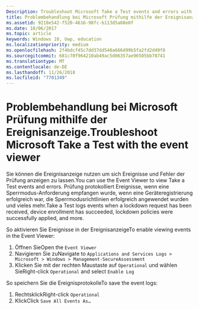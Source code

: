 ```yaml
---
Description: Troubleshoot Microsoft Take a Test events and errors with the event viewer.
title: Problembehandlung bei Microsoft Prüfung mithilfe der Ereignisanzeige.
ms.assetid: 9218e542-f520-4616-98fc-b113d5a08e0f
ms.date: 10/06/2017
ms.topic: article
keywords: Windows 10, Uwp, education
ms.localizationpriority: medium
ms.openlocfilehash: 2f4bdcf45c7dd37dd540a666d99b5fa2fd2d49f8
ms.sourcegitcommit: 681c70f964210ab49ac5d06357ae96505bb78741
ms.translationtype: MT
ms.contentlocale: de-DE
ms.lasthandoff: 11/26/2018
ms.locfileid: "7701349"
---
```

# <a name="troubleshoot-microsoft-take-a-test-with-the-event-viewer"></a><span data-ttu-id="511c5-103">Problembehandlung bei Microsoft Prüfung mithilfe der Ereignisanzeige.</span><span class="sxs-lookup"><span data-stu-id="511c5-103">Troubleshoot Microsoft Take a Test with the event viewer</span></span>

<span data-ttu-id="511c5-104">Sie können die Ereignisanzeige nutzen um sich Ereignisse und Fehler der Prüfung anzeigen zu lassen.</span><span class="sxs-lookup"><span data-stu-id="511c5-104">You can use the Event Viewer to view Take a Test events and errors.</span></span> <span data-ttu-id="511c5-105">Prüfung protokolliert Ereignisse, wenn eine Sperrmodus-Anforderung empfangen wurde, wenn eine Geräteregistrierung erfolgreich war, die Sperrmodusrichtlinien erfolgreich angewendet wurden und vieles mehr.</span><span class="sxs-lookup"><span data-stu-id="511c5-105">Take a Test logs events when a lockdown request has been received, device enrollment has succeeded, lockdown policies were successfully applied, and more.</span></span>

<span data-ttu-id="511c5-106">So aktivieren Sie Ereignisse in der Ereignisanzeige</span><span class="sxs-lookup"><span data-stu-id="511c5-106">To enable viewing events in the Event Viewer:</span></span>
1. <span data-ttu-id="511c5-107">Öffnen Sie</span><span class="sxs-lookup"><span data-stu-id="511c5-107">Open the</span></span> `Event Viewer`
2. <span data-ttu-id="511c5-108">Navigieren Sie zu</span><span class="sxs-lookup"><span data-stu-id="511c5-108">Navigate to</span></span> `Applications and Services Logs > Microsoft > Windows > Management-SecureAssessment`
3. <span data-ttu-id="511c5-109">Klicken Sie mit der rechten Maustaste auf `Operational` und wählen Sie</span><span class="sxs-lookup"><span data-stu-id="511c5-109">Right-click `Operational` and select</span></span> `Enable Log`

<span data-ttu-id="511c5-110">So speichern Sie die Ereignisprotokolle</span><span class="sxs-lookup"><span data-stu-id="511c5-110">To save the event logs:</span></span>
1. <span data-ttu-id="511c5-111">Rechtsklick</span><span class="sxs-lookup"><span data-stu-id="511c5-111">Right-click</span></span> `Operational`
2. <span data-ttu-id="511c5-112">Klick</span><span class="sxs-lookup"><span data-stu-id="511c5-112">Click</span></span> `Save All Events As…`
